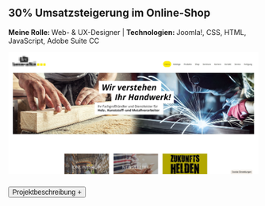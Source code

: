 ## 30% Umsatzsteigerung im Online-Shop

<p style="font-size: var(--fs-sm); line-height: var(--lh-base); color: var(--col-gray)"><strong>Meine Rolle: </strong>Web- & UX-Designer | <strong>Technologien: </strong>Joomla!, CSS, HTML, JavaScript, Adobe Suite CC</p>

![Online-Shop von K + S](../images/KS-ShopMockup.jpg)

<div class="description-button" style="padding-top: 0.5rem; border-top: 1px solid var(--col-lightgray)">
    <button style="font-size: var(--fs-sm); color: var(--col-darkgray); font-weight: var(--fw-bold);">Projektbeschreibung +</button>
</div>

<div class="project-description" style="padding-bottom: 0.5rem; height: 0; overflow: hidden; transition: height 1s ease; interpolate-size: allow-keywords; border-bottom: 1px solid var(--col-lightgray)">

#### Herausforderung

Der Shop musste in vielen Bereichen aktualisiert und besser strukturiert werden, um sich abzuheben und wieder konkurrenzfähig zu sein, also musste auf bestehnder Struktur aufbauend, der Shop modernisiert werden. Die Kundenbetreuer und Vertreter sollten zudem entlastet werden, indem die Kommunikation mit den Kunden vereinfacht wird und die Kunden sollten sich besser zurechtfinden, um mehr zu bestellen.

#### Vorgehen

1. Die qualitative **User-Research** (Fragen an Kundenbetreuer, Vertreter, Kunden) und quantitative **Auswertung von Google-Analytics-Daten** zeigte auf, auf welchen Seiten die Absprungrate zu hoch war und anhand der Resonanz der Kundenbetreuer, dass zu viele Produktbilder für Bestellungen fehlten und der Anmeldeprozess sowie die Kommunikation zum Unternehmen zu kompliziert war.
2. **Proto-Persona** erstellt, damit das Team sich auf diesen einen Typ Kunden einstellt und plant.
3. **Farbschema harmonisch erweitert,** da die primären Farben nicht ausgetauscht werden sollten und man mehr Spielraum bekommt, um das Interesse des Kunden zu bekommen.
4. **harmonierende Schriftpaare** getestet und dann die **Corporate Identity** erstellt.
5. Chat-Modul eingerichtet, da so direkt Probleme und Fragen der Kunden leichter beseitigt werden konnten.
6. **Newsletter-Modul** wurde installiert, das kostspielige Flyer ersetzt und die Kunden konnten sich besser über neue Produkte informieren.
7. **Landingpages** auf Basis vorangegangener **User-Research** erstellt, um die Anbindung an die Planungssoftware zu bewerben.
8. **Produktpflege** wurde optimiert, indem die Produktbilder und Beschreibungen überarbeitet wurden.
9. Getestet wurden die Maßnahmen zuerst mittels **Heuristic Markup** und monatlich die steigenden Umsätze im Online-Shop registriert, zudem habe ich jede Änderung mit Hilfe des **5-Sekunden-Tests** überprüft.

#### Ergebnis

30% Umsatzsteigerung durch Optimierung des Online-Shops und der Kommunikation mit den Kunden.<br/><br/>

![Proto-Persona für den generellen Kundenstamm](../images/KS-CI.jpg)

<p style="font-size: var(--fs-sm)">&#8593;  <strong>Anlegen des erweiterten Farbschemas</strong> auf Basis der ursprünglichen Logo-Farben (schwarz/gelb) und abgleichen möglichst passender Schriften für Print und Online (li.). Proto-Persona zur Planung für meine Designs und dem generellen Überblick über den Kunden und was gerne Bestellt wird (re).</p>

</div>
